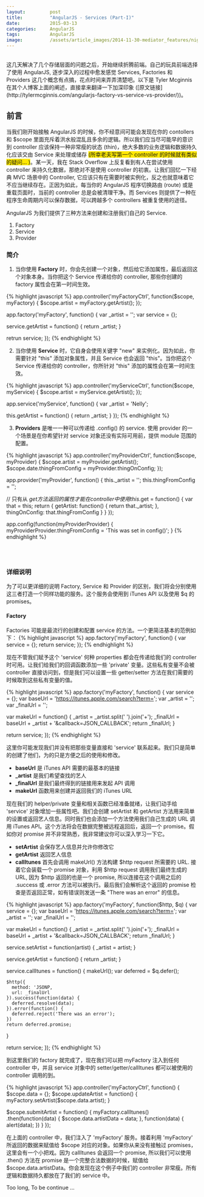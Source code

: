 ```yaml
---
layout:         post
title:          "AngularJS - Services (Part-I)"
date:           2015-03-13
categories:     AngularJS
tags:           AngularJS
image:          /assets/article_images/2014-11-30-mediator_features/night-track.JPG
---
```



<br/>
这几天解决了几个存储层面的问题之后，开始继续折腾前端。自己的玩具前端选择了使用 AngularJS, 逐步深入的过程中愈发感觉 Services, Factories 和 Providers 这几个概念有点搞，花点时间来弄弄清楚吧。以下是 Tyler Mcginnis 在其个人博客上面的阐述，直接拿来翻译一下加深印象 ([原文链接](http://tylermcginnis.com/angularjs-factory-vs-service-vs-provider/))。


## 前言
当我们刚开始接触 AngularJS 的时候，你不经意间可能会发现在你的 contollers 和 $scope 里面充斥着洪水般混乱且多余的逻辑。所以我们应当尽可能早的意识到 controller 应该保持一种非常瘦的状态 (thin)，绝大多数的业务逻辑和数据持久化应该交由 Service 来处理或储存 <span style="background-color: #FFE700;">(所幸老夫写第一个 controller 的时候就有类似的疑问... )</span>。某一天，我在 Stack Overflow 上反复看到有人在尝试使用 controller 来持久化数据，那绝对不是使用 controller 的初衷。让我们回忆一下经典 MVC 场景中的 Controller, 它应该只有在需要时被实例化，反之也就意味着它不应当继续存在。正因为如此，每当你的 AngularJS 程序切换路由 (route) 或是重载页面时，当前的 controller 总是会被清理干净。而 Services 则提供了一种在程序生命周期内可以保存数据，可以跨越多个 controllers 被重复使用的途径。


AngularJS 为我们提供了三种方法来创建和注册我们自己的 Service.

1. Factory
2. Service
3. Provider

### 简介
1. 当你使用 <strong>Factory</strong> 时，你会先创建一个对象，然后给它添加属性，最后返回这个对象本身。当你把这个 Service 传递给你的 controller, 那些你创建的 factory 属性会在第一时间生效。

{% highlight javascript %}
app.controller('myFactoryCtrl', function($scope, myFactory) {
  $scope.artist = myFactory.getArtist();
});

app.factory('myFactory', function() {
  var _artist = '';
  var service = {};

  service.getArtist = function() {
    return _artist;
  }

  retrun service;
});
{% endhighlight %}

2. 当你使用 <strong>Service</strong> 时，它自身会使用关键字 "new" 来实例化。因为如此，你需要针对 "this" 添加对象属性，并且 Service 也会返回 "this"。当你把这个 Service 传递给你的 controller，你所针对 "this" 添加的属性会在第一时间生效。

{% highlight javascript %}
app.controller('myServiceCtrl', function($scope, myService) {
  $scope.artist = myService.getArtist();
});

app.service('myService', function() {
  var _artist = 'Nelly';

  this.getArtist = function() {
    return _artist;
  }
});
{% endhighlight %}

3. <strong>Providers</strong> 是唯一一种可以传递给 .config() 的 service. 使用 provider 的一个场景是在你希望针对 service 对象还没有实际可用前，提供 module 范围的配置。

{% highlight javascript %}
app.controller('myProviderCtrl', function($scope, myProvider) {
  $scope.artist = myProvider.getArtist();
  $scope.date.thingFromConfig = myProvider.thingOnConfig;
});

app.provider('myProvider', function() {
  this._artist = '';
  this.thingFromConfig = '';

  // 只有从 $get 方法返回的属性才能在 controller 中使用
  this.$get = function() {
    var that = this;
    return {
      getArtist: function() {
        return that._artist;
      },
      thingOnConfig: that.thingFromConfig
    }
  }
});

app.config(function(myProviderProvider) {
  myProviderProvider.thingFromConfig = 'This was set in config()';
}
{% endhighlight %}

<br/><br/>

### 详细说明
为了可以更详细的说明 Factory, Service 和 Provider 的区别，我们将会分别使用这三者打造一个同样功能的服务。这个服务会使用到 iTunes API 以及使用 $q 的 promises。

#### Factory
Factories 可能是最流行的创建和配置 service 的方法。一个更简洁基本的范例如下：
{% highlight javascript %}
app.factory('myFactory', function() {
  var service = {};
  return service;
});
{% endhighlight %}

现在不管我们赋予这个 'service' 何种 properties 都会在传递给我们的 controller 时可用。让我们给我们的回调函数添加一些 'private' 变量。这些私有变量不会被 controller 直接访问到，但是我们可以设置一些 getter/setter 方法在我们需要的时候取到这些私有变量的值。

{% highlight javascript %}
app.factory('myFactory', function() {
  var service = {};
  var baseUrl = 'https://itunes.apple.com/search?term=';
  var _artist = '';
  var _finalUrl = '';

  var makeUrl = function() {
    _artist = _artist.split(' ').join('+');
    _finalUrl = baseUrl + _artist + '&callback=JSON_CALLBACK';
    return _finalUrl;
  }

  return service;
});
{% endhighlight %}

这里你可能发现我们并没有把那些变量直接和 'service' 联系起来。我们只是简单的创建了他们，为的只是方便之后的使用和修改。

- <strong>baseUrl</strong> 是 iTunes API 需要的最基本的链接
- <strong>_artist</strong> 是我们希望查找的艺人
- <strong>_finalUrl</strong> 是我们最终得到的链接用来发起 API 调用
- <strong>makeUrl</strong> 函数用来创建并返回我们的 iTunes URL

现在我们的 helper/private 变量和相关函数已经准备就绪，让我们动手给 'service' 对象增加一些属性吧。我们会创建 setArtist 和 getArtist 方法用来简单的设置或返回艺人信息。同时我们也会添加一个方法使用我们自己生成的 URL 调用 iTunes API。这个方法将会在数据完整被远程返回后，返回一个 promise。假如你对 promise 并不非常熟悉，我非常建议你可以深入学习一下它。

- <strong>setArtist</strong> 会保存艺人信息并允许你修改它
- <strong>getArtist</strong> 返回艺人信息
- <strong>callItunes</strong> 首先会调用 makeUrl() 方法构建 $http request 所需要的 URL. 接着它会装载一个 promise 对象，利用 $http request 调用我们最终生成的 URL, 因为 $http 返回的也是一个 promise, 所以连接在这个调用之后的 .success 或 .error 方法可以被执行。最后我们会解析这个返回的 promise 检查是否返回正常，如有错误则发送一条 "There was an error" 的信息。

{% highlight javascript %}
app.factory('myFactory', function($http, $q) {
  var service = {};
  var baseUrl = 'https://itunes.apple.com/search?term=';
  var _artist = '';
  var _finalUrl = '';

  var makeUrl = function() {
    _artist = _artist.split(' ').join('+');
    _finalUrl = baseUrl + _artist + '&callback=JSON_CALLBACK';
    return _finalUrl;
  }

  service.setArtist = function(artist) {
    _artist = artist;
  }

  service.getArtist = function() {
    return _artist;
  }

  service.callItunes = function() {
    makeUrl();
    var deferred = $q.defer();

    $http({
      method: 'JSONP,
      url: _finalUrl
    }).success(function(data) {
      deferred.resolve(data);
    }).error(function() {
      deferred.reject('There was an error');
    })
    return deferred.promise;
  }

  return service;
});
{% endhighlight %}

到这里我们的 factory 就完成了，现在我们可以把 myFactory 注入到任何 controller 中，并且 service 对象中的 setter/getter/callItunes 都可以被使用的 controller 调用的到。

{% highlight javascript %}
app.controller('myFactoryCtrl', function() {
  $scope.data = {};
  $scope.updateArtist = function() {
    myFactory.setArtist($scope.data.artist);
  }

  $scope.submitArtist = function() {
    myFactory.callItunes()
      .then(function(data) {
        $scope.data.artistData = data;
      }, function(data) {
        alert(data);
      })
  }
});

在上面的 controller 中，我们注入了 'myFactory' 服务。接着利用 'myFactory' 所返回的数据来赋值给 $scope 对应的对象。如果你从来没有接触过 promises，这里会有一个小把戏。因为 callItunes 会返回一个 promise, 所以我们可以使用 .then() 方法在 promise 是一个完整合法数据的时候，赋值给 $scope.data.artistData。你会发现在这个例子中我们的 controller 非常瘦。所有逻辑和数据持久都放在了我们的 service 中。

Too long, To be continue ... 